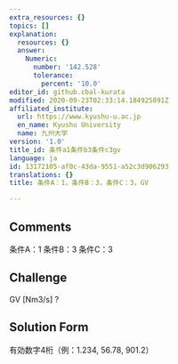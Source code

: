 ```yaml
---
extra_resources: {}
topics: []
explanation:
  resources: {}
  answer:
    Numeric:
      number: '142.528'
      tolerance:
        percent: '10.0'
editor_id: github.cbal-kurata
modified: 2020-09-23T02:33:14.184925891Z
affiliated_institute:
  url: https://www.kyushu-u.ac.jp
  en_name: Kyushu University
  name: 九州大学
version: '1.0'
title_id: 条件a1条件b3条件c3gv
language: ja
id: 13172105-af0c-43da-9551-a52c3d906293
translations: {}
title: 条件A：1，条件B：3，条件C：3，GV

---
```


## Comments
条件A：1
条件B：3
条件C：3

## Challenge
GV [Nm3/s] ?

## Solution Form
有効数字4桁（例：1.234,  56.78,  901.2）




